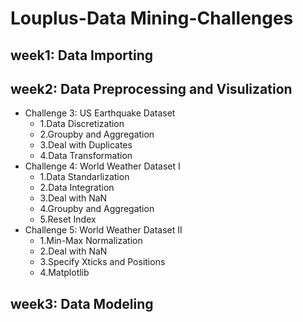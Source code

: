 # Louplus-Data Mining-Challenges

week1: Data Importing
---
week2: Data Preprocessing and Visulization
---
- Challenge 3: US Earthquake Dataset
    - 1.Data Discretization 
    - 2.Groupby and Aggregation 
    - 3.Deal with Duplicates 
    - 4.Data Transformation
- Challenge 4: World Weather Dataset I
    - 1.Data Standarlization  
    - 2.Data Integration 
    - 3.Deal with NaN  
    - 4.Groupby and Aggregation 
    - 5.Reset Index
- Challenge 5: World Weather Dataset II
    - 1.Min-Max Normalization 
    - 2.Deal with NaN  
    - 3.Specify Xticks and Positions  
    - 4.Matplotlib
    

    
week3: Data Modeling 
---
